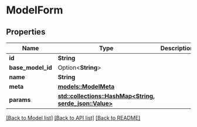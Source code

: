 # ModelForm

## Properties

Name | Type | Description | Notes
------------ | ------------- | ------------- | -------------
**id** | **String** |  | 
**base_model_id** | Option<**String**> |  | [optional]
**name** | **String** |  | 
**meta** | [**models::ModelMeta**](ModelMeta.md) |  | 
**params** | [**std::collections::HashMap<String, serde_json::Value>**](serde_json::Value.md) |  | 

[[Back to Model list]](../README.md#documentation-for-models) [[Back to API list]](../README.md#documentation-for-api-endpoints) [[Back to README]](../README.md)


